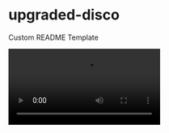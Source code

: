 # upgraded-disco
Custom README Template


![video](https://github.com/codesleeps/upgraded-disco/blob/main/demo.mov)
